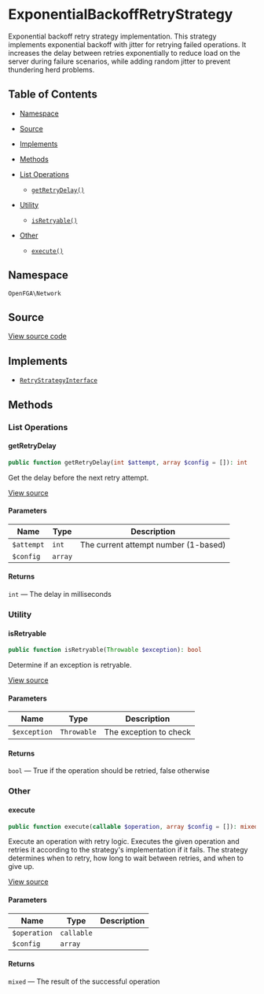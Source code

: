 # ExponentialBackoffRetryStrategy

Exponential backoff retry strategy implementation. This strategy implements exponential backoff with jitter for retrying failed operations. It increases the delay between retries exponentially to reduce load on the server during failure scenarios, while adding random jitter to prevent thundering herd problems.

## Table of Contents

- [Namespace](#namespace)
- [Source](#source)
- [Implements](#implements)
- [Methods](#methods)

- [List Operations](#list-operations)
  - [`getRetryDelay()`](#getretrydelay)
- [Utility](#utility)
  - [`isRetryable()`](#isretryable)
- [Other](#other)
  - [`execute()`](#execute)

## Namespace

`OpenFGA\Network`

## Source

[View source code](https://github.com/evansims/openfga-php/blob/main/src/Network/ExponentialBackoffRetryStrategy.php)

## Implements

- [`RetryStrategyInterface`](RetryStrategyInterface.md)

## Methods

### List Operations

#### getRetryDelay

```php
public function getRetryDelay(int $attempt, array $config = []): int

```

Get the delay before the next retry attempt.

[View source](https://github.com/evansims/openfga-php/blob/main/src/Network/ExponentialBackoffRetryStrategy.php#L98)

#### Parameters

| Name       | Type    | Description                          |
| ---------- | ------- | ------------------------------------ |
| `$attempt` | `int`   | The current attempt number (1-based) |
| `$config`  | `array` |                                      |

#### Returns

`int` — The delay in milliseconds

### Utility

#### isRetryable

```php
public function isRetryable(Throwable $exception): bool

```

Determine if an exception is retryable.

[View source](https://github.com/evansims/openfga-php/blob/main/src/Network/ExponentialBackoffRetryStrategy.php#L125)

#### Parameters

| Name         | Type        | Description            |
| ------------ | ----------- | ---------------------- |
| `$exception` | `Throwable` | The exception to check |

#### Returns

`bool` — True if the operation should be retried, false otherwise

### Other

#### execute

```php
public function execute(callable $operation, array $config = []): mixed

```

Execute an operation with retry logic. Executes the given operation and retries it according to the strategy&#039;s implementation if it fails. The strategy determines when to retry, how long to wait between retries, and when to give up.

[View source](https://github.com/evansims/openfga-php/blob/main/src/Network/ExponentialBackoffRetryStrategy.php#L65)

#### Parameters

| Name         | Type       | Description |
| ------------ | ---------- | ----------- |
| `$operation` | `callable` |             |
| `$config`    | `array`    |             |

#### Returns

`mixed` — The result of the successful operation
